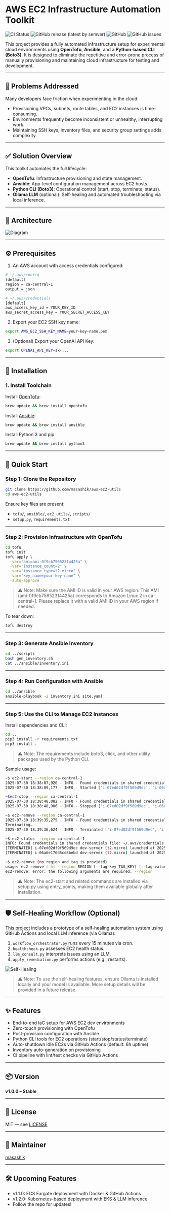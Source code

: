 # AWS EC2 Infrastructure Automation Toolkit

![CI Status](https://github.com/masashik/aws-ec2-utils/actions/workflows/ci.yml/badge.svg)
![GitHub release (latest by semver)](https://img.shields.io/github/v/release/masashik/aws-ec2-utils)
![GitHub](https://img.shields.io/github/license/masashik/aws-ec2-utils)
![GitHub issues](https://img.shields.io/github/issues/masashik/aws-ec2-utils)

This project provides a fully automated infrastructure setup for experimental cloud environments using **OpenTofu**, **Ansible**, and a **Python-based CLI (Boto3)**. It is designed to eliminate the repetitive and error-prone process of manually provisioning and maintaining cloud infrastructure for testing and development.

---

## 🔧 Problems Addressed

Many developers face friction when experimenting in the cloud:

- Provisioning VPCs, subnets, route tables, and EC2 instances is time-consuming.
- Environments frequently become inconsistent or unhealthy, interrupting work.
- Maintaining SSH keys, inventory files, and security group settings adds complexity.

---

## ✅ Solution Overview

This toolkit automates the full lifecycle:

- **OpenTofu**: Infrastructure provisioning and state management.
- **Ansible**: App-level configuration management across EC2 hosts.
- **Python CLI (Boto3)**: Operational control (start, stop, terminate, status).
- **Ollama LLM** (optional): Self-healing and automated troubleshooting via local inference.

---

## 📐 Architecture

![Diagram](https://github.com/user-attachments/assets/401ebe1e-abb1-47fc-9dd4-dce1138d7506)

---

## ⚙️ Prerequisites

1. An AWS account with access credentials configured:
```bash
# ~/.aws/config
[default]
region = ca-central-1
output = json

# ~/.aws/credentials
[default]
aws_access_key_id = YOUR_KEY_ID
aws_secret_access_key = YOUR_SECRET_ACCESS_KEY
```

2. Export your EC2 SSH key name:
```bash
export AWS_EC2_SSH_KEY_NAME=your-key-name.pem
```

3. (Optional) Export your OpenAI API Key:
```bash
export OPENAI_API_KEY=sk-...
```

---

## 🧰 Installation

### 1. Install Toolchain

Install [OpenTofu](https://opentofu.org/docs/intro/install/):
```bash
brew update && brew install opentofu
```

Install [Ansible](https://docs.ansible.com/ansible/latest/installation_guide/):
```bash
brew update && brew install ansible
```

Install Python 3 and pip:
```bash
brew update && brew install python3
```

---

## 🚀 Quick Start

### Step 1: Clone the Repository
```bash
git clone https://github.com/masashik/aws-ec2-utils
cd aws-ec2-utils
```

Ensure key files are present:
- `tofu/`, `ansible/`, `ec2_utils/`, `scripts/`
- `setup.py`, `requirements.txt`

---

### Step 2: Provision Infrastructure with OpenTofu

```bash
cd tofu
tofu init
tofu apply \
  -var="ami=ami-0f9cb75652314425a" \
  -var="instance_count=2" \
  -var="instance_type=t2.micro" \
  -var="key_name=your-key-name" \
  -auto-approve
```

> ⚠️ Note: Make sure the AMI ID is valid in your AWS region.
>  This AMI (ami-0f9cb75652314425a) corresponds to Amazon Linux 2 in ca-central-1.
> Please replace it with a valid AMI ID in your AWS region if needed.


To tear down:
```bash
tofu destroy
```

---

### Step 3: Generate Ansible Inventory
```bash
cd ../scripts
bash gen_inventory.sh
cat ../ansible/inventory.ini
```

---

### Step 4: Run Configuration with Ansible
```bash
cd ../ansible
ansible-playbook -i inventory.ini site.yaml
```

---

### Step 5: Use the CLI to Manage EC2 Instances

Install dependencies and CLI:
```bash
cd ..
pip3 install -r requirements.txt
pip3 install .
```
> ⚠️ Note: The requirements include boto3, click, and other utility packages used by the Python CLI.

Sample usage:
```bash
~$ ec2-start --region ca-central-1
2025-07-30 18:38:07,920 - INFO - Found credentials in shared credentials file: ~/.aws/credentials
2025-07-30 18:38:09,177 - INFO - Started ['i-07ed02df9f569d9ec', 'i-06a6e170d5ce8bebd']

~$ec2-stop --region ca-central-1
2025-07-30 18:38:48,082 - INFO - Found credentials in shared credentials file: ~/.aws/credentials
2025-07-30 18:38:48,906 - INFO - Stopped ['i-07ed02df9f569d9ec', 'i-06a6e170d5ce8bebd']

~$ ec2-remove --region ca-central-1
2025-07-30 18:39:35,275 - INFO - Found credentials in shared credentials file: ~/.aws/credentials
Terminating…
2025-07-30 18:39:36,624 - INFO - Terminated ['i-07ed02df9f569d9ec', 'i-06a6e170d5ce8bebd']

~$ ec2-status --region ca-central-1
INFO: Found credentials in shared credentials file: ~/.aws/credentials
[TERMINATED] i-07ed02df9f569d9ec dev-server (t2.micro) launched at 2025-07-30 22:38:09+00:00
[TERMINATED] i-06a6e170d5ce8bebd dev-server (t2.micro) launched at 2025-07-30 22:38:09+00:00

~$ ec2-remove (no region and tag is provided)
usage: ec2-remove [-h] --region REGION [--tag-key TAG_KEY] [--tag-value TAG_VALUE] [--dry-run] [--log-file LOG_FILE] [--verbose]
ec2-remove: error: the following arguments are required: --region

```
> ⚠️ Note: The ec2-start and related commands are installed via setup.py using entry_points, making them available globally after installation.


---

## 🛡️ Self-Healing Workflow (Optional)

[This project](https://github.com/masashik/aws-ec2-utils/issues/29) includes a prototype of a self-healing automation system using GitHub Actions and local LLM inference (via Ollama):



1. `workflow_orchestrator.py` runs every 15 minutes via cron.
2. `healthcheck.py` assesses EC2 health status.
3. `llm_consult.py` interprets issues using an LLM.
4. `apply_remediation.py` performs actions (e.g., restarts).

![Self-Healing](https://github.com/user-attachments/assets/1b430fa8-2335-4223-810b-c84c55fed9ff)

> ⚠️ Note: To use the self-healing features, ensure Ollama is installed locally and your model is available. More setup details will be provided in a future release.

---

## ✨ Features

- End-to-end IaC setup for AWS EC2 dev environments
- Zero-touch provisioning with OpenTofu
- Post-provision configuration with Ansible
- Python CLI tools for EC2 operations (start/stop/status/terminate)
- Auto-shutdown idle EC2s via GitHub Actions (default: 6h uptime)
- Inventory auto-generation on provisioning
- CI pipeline with lint/test checks via GitHub Actions

---

## 📦 Version

**v1.0.0 – Stable**

---

## 📄 License

MIT — see [LICENSE](./LICENSE)

---

## 👤 Maintainer

[masashik](https://github.com/masashik)

---

## 🛠️ Upcoming Features
- v1.1.0: ECS Fargate deployment with Docker & GitHub Actions
- v1.2.0: Kubernetes-based deployment with EKS & LLM inference
- Follow the repo for updates!
